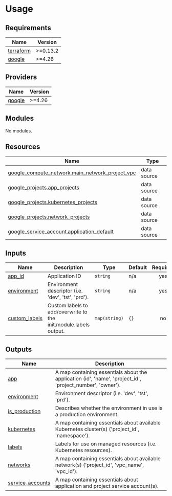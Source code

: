 # Usage

<!-- BEGIN_TF_DOCS -->
## Requirements

| Name | Version |
|------|---------|
| <a name="requirement_terraform"></a> [terraform](#requirement\_terraform) | >=0.13.2 |
| <a name="requirement_google"></a> [google](#requirement\_google) | >=4.26 |

## Providers

| Name | Version |
|------|---------|
| <a name="provider_google"></a> [google](#provider\_google) | >=4.26 |

## Modules

No modules.

## Resources

| Name | Type |
|------|------|
| [google_compute_network.main_network_project_vpc](https://registry.terraform.io/providers/hashicorp/google/latest/docs/data-sources/compute_network) | data source |
| [google_projects.app_projects](https://registry.terraform.io/providers/hashicorp/google/latest/docs/data-sources/projects) | data source |
| [google_projects.kubernetes_projects](https://registry.terraform.io/providers/hashicorp/google/latest/docs/data-sources/projects) | data source |
| [google_projects.network_projects](https://registry.terraform.io/providers/hashicorp/google/latest/docs/data-sources/projects) | data source |
| [google_service_account.application_default](https://registry.terraform.io/providers/hashicorp/google/latest/docs/data-sources/service_account) | data source |

## Inputs

| Name | Description | Type | Default | Required |
|------|-------------|------|---------|:--------:|
| <a name="input_app_id"></a> [app\_id](#input\_app\_id) | Application ID | `string` | n/a | yes |
| <a name="input_environment"></a> [environment](#input\_environment) | Environment descriptor (i.e. 'dev', 'tst', 'prd'). | `string` | n/a | yes |
| <a name="input_custom_labels"></a> [custom\_labels](#input\_custom\_labels) | Custom labels to add/overwrite to the init.module.labels output. | `map(string)` | `{}` | no |

## Outputs

| Name | Description |
|------|-------------|
| <a name="output_app"></a> [app](#output\_app) | A map containing essentials about the application (id', 'name', 'project\_id', 'project\_number', 'owner'). |
| <a name="output_environment"></a> [environment](#output\_environment) | Environment descriptor (i.e. 'dev', 'tst', 'prd'). |
| <a name="output_is_production"></a> [is\_production](#output\_is\_production) | Describes whether the environment in use is a production environment. |
| <a name="output_kubernetes"></a> [kubernetes](#output\_kubernetes) | A map containing essentials about available Kubernetes cluster(s) ('project\_id', 'namespace'). |
| <a name="output_labels"></a> [labels](#output\_labels) | Labels for use on managed resources (i.e. Kubernetes resources). |
| <a name="output_networks"></a> [networks](#output\_networks) | A map containing essentials about available network(s) ('project\_id', 'vpc\_name', 'vpc\_id'). |
| <a name="output_service_accounts"></a> [service\_accounts](#output\_service\_accounts) | A map containing essentials about application and project service account(s). |
<!-- END_TF_DOCS -->
